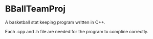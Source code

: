 # BBallTeamProj
A basketball stat keeping program written in C++.

Each .cpp and .h file are needed for the program to compline correctly.
